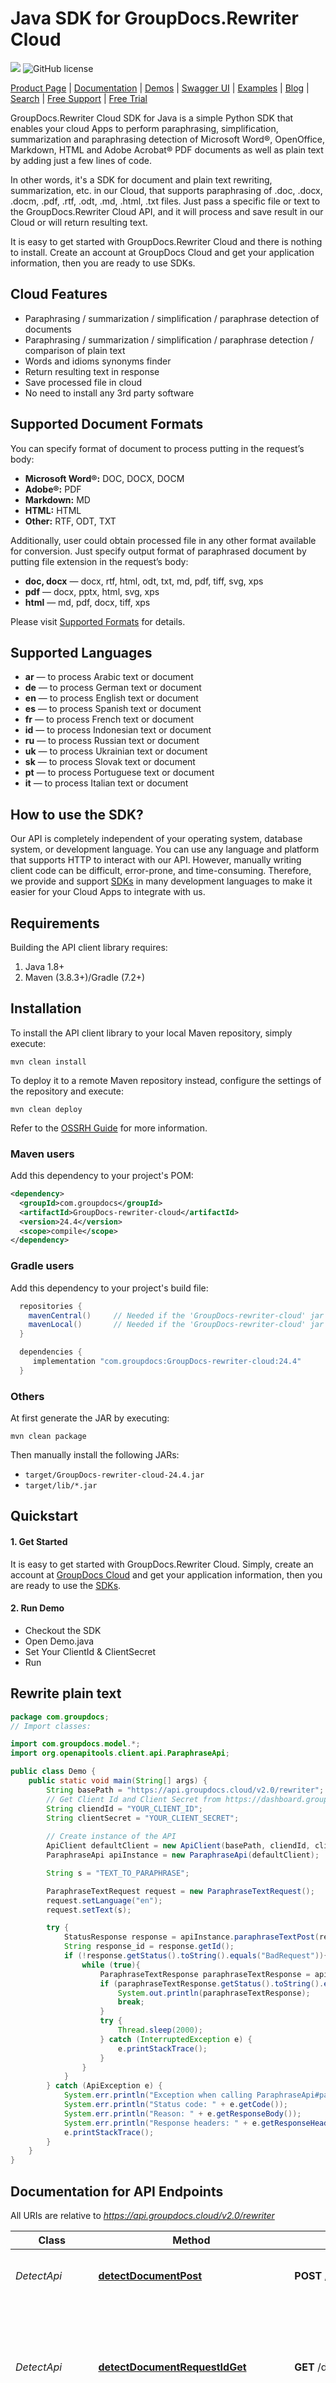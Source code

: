 # Java SDK for GroupDocs.Rewriter Cloud

![](https://img.shields.io/badge/api-v2.0-lightgrey) ![GitHub license](https://img.shields.io/github/license/groupdocs-translation-cloud/groupdocs-translation-cloud-dotnet)

[Product Page](https://products.groupdocs.cloud/rewriter/java/) | [Documentation](https://docs.groupdocs.cloud/rewriter/) | [Demos](https://products.groupdocs.app/rewriter/family) | [Swagger UI](https://reference.groupdocs.cloud/rewriter/) | [Examples](https://github.com/groupdocs-rewriter-cloud/groupdocs-rewriter-cloud-java) | [Blog](https://blog.groupdocs.cloud/category/rewriter/) | [Search](https://search.groupdocs.cloud/) | [Free Support](https://forum.groupdocs.cloud/c/rewriter) | [Free Trial](https://purchase.groupdocs.cloud/trial)

GroupDocs.Rewriter Cloud SDK for Java is a simple Python SDK that enables your cloud Apps to perform paraphrasing, simplification, summarization and paraphrasing detection of Microsoft Word®, OpenOffice, Markdown, HTML and Adobe Acrobat® PDF documents as well as plain text by adding just a few lines of code.

In other words, it's a SDK for document and plain text rewriting, summarization, etc. in our Cloud, that supports paraphrasing of .doc, .docx, .docm, .pdf, .rtf, .odt, .md, .html, .txt files. Just pass a specific file or text to the GroupDocs.Rewriter Cloud API, and it will process and save result in our Cloud or will return resulting text.

It is easy to get started with GroupDocs.Rewriter Cloud and there is nothing to install. Create an account at GroupDocs Cloud and get your application information, then you are ready to use SDKs.

## Cloud Features

- Paraphrasing / summarization / simplification / paraphrase detection of documents
- Paraphrasing / summarization / simplification / paraphrase detection / comparison of plain text
- Words and idioms synonyms finder
- Return resulting text in response
- Save processed file in cloud
- No need to install any 3rd party software

## Supported Document Formats

You can specify format of document to process putting in the request’s body:

- **Microsoft Word®:** DOC, DOCX, DOCM
- **Adobe®:** PDF
- **Markdown:** MD
- **HTML:** HTML
- **Other:** RTF, ODT, TXT

Additionally, user could obtain processed file in any other format available for conversion. Just specify output format of paraphrased document by putting file extension in the request’s body:

- **doc, docx** — docx, rtf, html, odt, txt, md, pdf, tiff, svg, xps
- **pdf** — docx, pptx, html, svg, xps
- **html** — md, pdf, docx, tiff, xps

Please visit [Supported Formats](https://docs.groupdocs.cloud/rewriter/supported-formats/) for details.

## Supported Languages

- **ar** — to process Arabic text or document
- **de** — to process German text or document
- **en** — to process English text or document
- **es** — to process Spanish text or document
- **fr** — to process French text or document
- **id** — to process Indonesian text or document
- **ru** — to process Russian text or document
- **uk** — to process Ukrainian text or document
- **sk** — to process Slovak text or document
- **pt** — to process Portuguese text or document
- **it** — to process Italian text or document

## How to use the SDK?

Our API is completely independent of your operating system, database system, or development language. You can use any language and platform that supports HTTP to interact with our API. However, manually writing client code can be difficult, error-prone, and time-consuming. Therefore, we provide and support [SDKs](https://github.com/groupdocs-rewriter-cloud) in many development languages to make it easier for your Cloud Apps to integrate with us.

## Requirements

Building the API client library requires:
1. Java 1.8+
2. Maven (3.8.3+)/Gradle (7.2+)

## Installation

To install the API client library to your local Maven repository, simply execute:

```shell
mvn clean install
```

To deploy it to a remote Maven repository instead, configure the settings of the repository and execute:

```shell
mvn clean deploy
```

Refer to the [OSSRH Guide](http://central.sonatype.org/pages/ossrh-guide.html) for more information.

### Maven users

Add this dependency to your project's POM:

```xml
<dependency>
  <groupId>com.groupdocs</groupId>
  <artifactId>GroupDocs-rewriter-cloud</artifactId>
  <version>24.4</version>
  <scope>compile</scope>
</dependency>
```

### Gradle users

Add this dependency to your project's build file:

```groovy
  repositories {
    mavenCentral()     // Needed if the 'GroupDocs-rewriter-cloud' jar has been published to maven central.
    mavenLocal()       // Needed if the 'GroupDocs-rewriter-cloud' jar has been published to the local maven repo.
  }

  dependencies {
     implementation "com.groupdocs:GroupDocs-rewriter-cloud:24.4"
  }
```

### Others

At first generate the JAR by executing:

```shell
mvn clean package
```

Then manually install the following JARs:

* `target/GroupDocs-rewriter-cloud-24.4.jar`
* `target/lib/*.jar`

## Quickstart

#### 1. Get Started

It is easy to get started with GroupDocs.Rewriter Cloud. Simply, create an account at [GroupDocs Cloud](https://dashboard.groupdocs.cloud/#/apps) and get your application information, then you are ready to use the [SDKs](https://github.com/groupdocs-rewriter-cloud).

#### 2. Run Demo
  * Checkout the SDK
  * Open Demo.java
  * Set Your ClientId & ClientSecret
  * Run

## Rewrite plain text

```java
package com.groupdocs;
// Import classes:

import com.groupdocs.model.*;
import org.openapitools.client.api.ParaphraseApi;

public class Demo {
    public static void main(String[] args) {
        String basePath = "https://api.groupdocs.cloud/v2.0/rewriter";
        // Get Client Id and Client Secret from https://dashboard.groupdocs.cloud
        String cliendId = "YOUR_CLIENT_ID";
        String clientSecret = "YOUR_CLIENT_SECRET";
        
        // Create instance of the API
        ApiClient defaultClient = new ApiClient(basePath, cliendId, clientSecret, null);
        ParaphraseApi apiInstance = new ParaphraseApi(defaultClient);

        String s = "TEXT_TO_PARAPHRASE";

        ParaphraseTextRequest request = new ParaphraseTextRequest();
        request.setLanguage("en");
        request.setText(s);

        try {
            StatusResponse response = apiInstance.paraphraseTextPost(request);
            String response_id = response.getId();
            if (!response.getStatus().toString().equals("BadRequest")){
                while (true){
                    ParaphraseTextResponse paraphraseTextResponse = apiInstance.paraphraseTextRequestIdGet(response_id);
                    if (paraphraseTextResponse.getStatus().toString().equals("OK")) {
                        System.out.println(paraphraseTextResponse);
                        break;
                    }
                    try {
                        Thread.sleep(2000);
                    } catch (InterruptedException e) {
                        e.printStackTrace();
                    }
                }
            }
        } catch (ApiException e) {
            System.err.println("Exception when calling ParaphraseApi#paraphraseTextPost");
            System.err.println("Status code: " + e.getCode());
            System.err.println("Reason: " + e.getResponseBody());
            System.err.println("Response headers: " + e.getResponseHeaders());
            e.printStackTrace();
        }
    }
}
```

## Documentation for API Endpoints

All URIs are relative to *https://api.groupdocs.cloud/v2.0/rewriter*

Class | Method | HTTP request | Description
------------ | ------------- | ------------- | -------------
*DetectApi* | [**detectDocumentPost**](docs/DetectApi.md#detectDocumentPost) | **POST** /detect/document | Detect paraphrasing in the document
*DetectApi* | [**detectDocumentRequestIdGet**](docs/DetectApi.md#detectDocumentRequestIdGet) | **GET** /detect/document/{requestId} | Return document detection status.  Also return probability of paraphrasing for the whole document and per paragraph
*DetectApi* | [**detectDocumentTrialPost**](docs/DetectApi.md#detectDocumentTrialPost) | **POST** /detect/document/trial | Trial detect paraphrasing in the document
*DetectApi* | [**detectHcGet**](docs/DetectApi.md#detectHcGet) | **GET** /detect/hc | Health check for detect all services.
*DetectApi* | [**detectTextPost**](docs/DetectApi.md#detectTextPost) | **POST** /detect/text | Detect paraphrasing in text
*DetectApi* | [**detectTextRequestIdGet**](docs/DetectApi.md#detectTextRequestIdGet) | **GET** /detect/text/{requestId} | Return text detection status.  Also return probability of paraphrasing for the whole text
*DetectApi* | [**detectTextTrialPost**](docs/DetectApi.md#detectTextTrialPost) | **POST** /detect/text/trial | Trial detect paraphrasing in text
*FileApi* | [**fileUploadPost**](docs/FileApi.md#fileUploadPost) | **POST** /file/upload | 
*InfoApi* | [**infoAvailableLanguagesGet**](docs/InfoApi.md#infoAvailableLanguagesGet) | **GET** /info/availableLanguages | 
*ParaphraseApi* | [**paraphraseDocumentPost**](docs/ParaphraseApi.md#paraphraseDocumentPost) | **POST** /paraphrase/document | Paraphrase document
*ParaphraseApi* | [**paraphraseDocumentRequestIdGet**](docs/ParaphraseApi.md#paraphraseDocumentRequestIdGet) | **GET** /paraphrase/document/{requestId} | Return document rewriting status.  Also return URLs for downloading of rewritten document if paraphrasig was successful
*ParaphraseApi* | [**paraphraseDocumentTrialPost**](docs/ParaphraseApi.md#paraphraseDocumentTrialPost) | **POST** /paraphrase/document/trial | Trial paraphrase document
*ParaphraseApi* | [**paraphraseHcGet**](docs/ParaphraseApi.md#paraphraseHcGet) | **GET** /paraphrase/hc | Health check for all paraphrase services.
*ParaphraseApi* | [**paraphraseSupportedConversionsGet**](docs/ParaphraseApi.md#paraphraseSupportedConversionsGet) | **GET** /paraphrase/supportedConversions | 
*ParaphraseApi* | [**paraphraseTextPost**](docs/ParaphraseApi.md#paraphraseTextPost) | **POST** /paraphrase/text | Rewrite text
*ParaphraseApi* | [**paraphraseTextRequestIdGet**](docs/ParaphraseApi.md#paraphraseTextRequestIdGet) | **GET** /paraphrase/text/{requestId} | Return text rewriting status.  Also return rewritten text if paraphrasing was successful
*ParaphraseApi* | [**paraphraseTextTrialPost**](docs/ParaphraseApi.md#paraphraseTextTrialPost) | **POST** /paraphrase/text/trial | Trial rewrite text
*SimplifyApi* | [**simplifyDocumentPost**](docs/SimplifyApi.md#simplifyDocumentPost) | **POST** /simplify/document | Simplify document
*SimplifyApi* | [**simplifyDocumentRequestIdGet**](docs/SimplifyApi.md#simplifyDocumentRequestIdGet) | **GET** /simplify/document/{requestId} | Return document simplifying status.  Also return URLs for downloading of simplified document if paraphrasig was successful
*SimplifyApi* | [**simplifyDocumentTrialPost**](docs/SimplifyApi.md#simplifyDocumentTrialPost) | **POST** /simplify/document/trial | Trial simplify document
*SimplifyApi* | [**simplifyHcGet**](docs/SimplifyApi.md#simplifyHcGet) | **GET** /simplify/hc | Health check for all simplify services.
*SimplifyApi* | [**simplifySupportedConversionsGet**](docs/SimplifyApi.md#simplifySupportedConversionsGet) | **GET** /simplify/supportedConversions | 
*SimplifyApi* | [**simplifyTextPost**](docs/SimplifyApi.md#simplifyTextPost) | **POST** /simplify/text | Simplify text
*SimplifyApi* | [**simplifyTextRequestIdGet**](docs/SimplifyApi.md#simplifyTextRequestIdGet) | **GET** /simplify/text/{requestId} | Return text simplifying status.  Also return simplified text if paraphrasing was successful
*SimplifyApi* | [**simplifyTextTrialPost**](docs/SimplifyApi.md#simplifyTextTrialPost) | **POST** /simplify/text/trial | Trial simplify text
*SummarizeApi* | [**summarizeDocumentPost**](docs/SummarizeApi.md#summarizeDocumentPost) | **POST** /summarize/document | Summarize document
*SummarizeApi* | [**summarizeDocumentRequestIdGet**](docs/SummarizeApi.md#summarizeDocumentRequestIdGet) | **GET** /summarize/document/{requestId} | Return document summarizing status.  Also return URLs for downloading of summarized document if summarization was successful
*SummarizeApi* | [**summarizeDocumentTrialPost**](docs/SummarizeApi.md#summarizeDocumentTrialPost) | **POST** /summarize/document/trial | Trial summarize document
*SummarizeApi* | [**summarizeHcGet**](docs/SummarizeApi.md#summarizeHcGet) | **GET** /summarize/hc | Health check for all summarize services.
*SummarizeApi* | [**summarizeSupportedConversionsGet**](docs/SummarizeApi.md#summarizeSupportedConversionsGet) | **GET** /summarize/supportedConversions | 
*SummarizeApi* | [**summarizeTextPost**](docs/SummarizeApi.md#summarizeTextPost) | **POST** /summarize/text | Summarize text
*SummarizeApi* | [**summarizeTextRequestIdGet**](docs/SummarizeApi.md#summarizeTextRequestIdGet) | **GET** /summarize/text/{requestId} | Return text summarizing status status.  Also return rewrote text if translation was successful
*SummarizeApi* | [**summarizeTextTrialPost**](docs/SummarizeApi.md#summarizeTextTrialPost) | **POST** /summarize/text/trial | Trial summarize text
*SwaggerApi* | [**swaggerSpecGet**](docs/SwaggerApi.md#swaggerSpecGet) | **GET** /swagger/spec | 
*SynonymizeApi* | [**synonymizeHcGet**](docs/SynonymizeApi.md#synonymizeHcGet) | **GET** /synonymize/hc | Health check for all synonymizer services.
*SynonymizeApi* | [**synonymizeTextPost**](docs/SynonymizeApi.md#synonymizeTextPost) | **POST** /synonymize/text | Synonymize word
*SynonymizeApi* | [**synonymizeTextRequestIdGet**](docs/SynonymizeApi.md#synonymizeTextRequestIdGet) | **GET** /synonymize/text/{requestId} | Return text synonymizing status.  Also return list of synonyms if it was successful
*SynonymizeApi* | [**synonymizeTextTrialPost**](docs/SynonymizeApi.md#synonymizeTextTrialPost) | **POST** /synonymize/text/trial | Trial synonymize word


## Documentation for Models

 - [BaseTextRequest](docs/BaseTextRequest.md)
 - [CloudTextRequest](docs/CloudTextRequest.md)
 - [DegreeEnum](docs/DegreeEnum.md)
 - [DetectionFileRequest](docs/DetectionFileRequest.md)
 - [DetectionFileResponse](docs/DetectionFileResponse.md)
 - [DetectionTextRequest](docs/DetectionTextRequest.md)
 - [DetectionTextResponse](docs/DetectionTextResponse.md)
 - [DetectionTrialFileRequest](docs/DetectionTrialFileRequest.md)
 - [FileSavingMode](docs/FileSavingMode.md)
 - [HealthCheckInfo](docs/HealthCheckInfo.md)
 - [HealthCheckResponse](docs/HealthCheckResponse.md)
 - [HttpStatusCode](docs/HttpStatusCode.md)
 - [LanguageInfo](docs/LanguageInfo.md)
 - [Model](docs/Model.md)
 - [Opt](docs/Opt.md)
 - [ParaphraseFileRequest](docs/ParaphraseFileRequest.md)
 - [ParaphraseFileResponse](docs/ParaphraseFileResponse.md)
 - [ParaphraseTextRequest](docs/ParaphraseTextRequest.md)
 - [ParaphraseTextResponse](docs/ParaphraseTextResponse.md)
 - [ParaphraseTrialFileRequest](docs/ParaphraseTrialFileRequest.md)
 - [SimplifyFileRequest](docs/SimplifyFileRequest.md)
 - [SimplifyFileResponse](docs/SimplifyFileResponse.md)
 - [SimplifyTextResponse](docs/SimplifyTextResponse.md)
 - [SimplifyTrialFileRequest](docs/SimplifyTrialFileRequest.md)
 - [StatusResponse](docs/StatusResponse.md)
 - [SummarizationFileRequest](docs/SummarizationFileRequest.md)
 - [SummarizationFileResponse](docs/SummarizationFileResponse.md)
 - [SummarizationTextRequest](docs/SummarizationTextRequest.md)
 - [SummarizationTextResponse](docs/SummarizationTextResponse.md)
 - [SummarizationTrialFileRequest](docs/SummarizationTrialFileRequest.md)
 - [SupportedConversionsFormats](docs/SupportedConversionsFormats.md)
 - [SynonymizeTextRequest](docs/SynonymizeTextRequest.md)
 - [SynonymizeTextResponse](docs/SynonymizeTextResponse.md)
 - [Tokenizer](docs/Tokenizer.md)
 - [TrialSupportedFormats](docs/TrialSupportedFormats.md)


## GroupDocs.Rewriter Cloud SDKs in Popular Languages

| .NET | Python | Java
|---|---|---|
| [GitHub](https://github.com/groupdocs-rewriter-cloud/groupdocs-rewriter-cloud-dotnet) | [GitHub](https://github.com/groupdocs-rewriter-cloud/groupdocs-rewriter-cloud-dotnet) | [GitHub](https://github.com/groupdocs-rewriter-cloud/groupdocs-rewriter-cloud-java)
| [NuGet](https://www.nuget.org/packages/GroupDocs.Rewriter-Cloud/) | [PyPi](https://pypi.org/project/groupdocs-rewriter-cloud/) | [Maven](https://repository.groupdocs.cloud/webapp/#/artifacts/browse/tree/General/repo/com/groupdocs/groupdocs-rewriter-cloud)

---

[Product Page](https://products.groupdocs.cloud/rewriter/java/) | [Docs](https://docs.groupdocs.cloud/rewriter/) | [Demos](https://products.groupdocs.app/rewriter/family) | [Swagger UI](https://apireference.groupdocs.cloud/rewriter/) | [Examples](https://github.com/groupdocs-rewriter-cloud/groupdocs-rewriter-cloud-java) | [Blog](https://blog.groupdocs.cloud/category/rewriter/) | [Search](https://search.groupdocs.cloud/) | [Free Support](https://forum.groupdocs.cloud/c/rewriter) | [Free Trial](https://purchase.groupdocs.cloud/trial)

